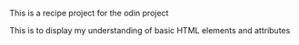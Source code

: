 This is a recipe project for the odin project

This is to display my understanding of basic HTML elements and attributes
